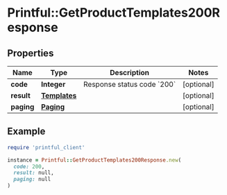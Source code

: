 # Printful::GetProductTemplates200Response

## Properties

| Name | Type | Description | Notes |
| ---- | ---- | ----------- | ----- |
| **code** | **Integer** | Response status code &#x60;200&#x60; | [optional] |
| **result** | [**Templates**](Templates.md) |  | [optional] |
| **paging** | [**Paging**](Paging.md) |  | [optional] |

## Example

```ruby
require 'printful_client'

instance = Printful::GetProductTemplates200Response.new(
  code: 200,
  result: null,
  paging: null
)
```

